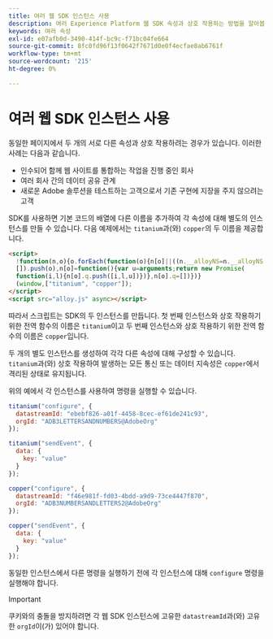 ```yaml
---
title: 여러 웹 SDK 인스턴스 사용
description: 여러 Experience Platform 웹 SDK 속성과 상호 작용하는 방법을 알아봅니다.
keywords: 여러 속성
exl-id: e07afb0d-3490-414f-bc9c-f71bc04fe664
source-git-commit: 8fc0fd96f13f0642f7671d0e0f4ecfae8ab6761f
workflow-type: tm+mt
source-wordcount: '215'
ht-degree: 0%

---
```


# 여러 웹 SDK 인스턴스 사용

동일한 페이지에서 두 개의 서로 다른 속성과 상호 작용하려는 경우가 있습니다. 이러한 사례는 다음과 같습니다.

* 인수되어 함께 웹 사이트를 통합하는 작업을 진행 중인 회사
* 여러 회사 간의 데이터 공유 관계
* 새로운 Adobe 솔루션을 테스트하는 고객으로서 기존 구현에 지장을 주지 않으려는 고객

SDK를 사용하면 기본 코드의 배열에 다른 이름을 추가하여 각 속성에 대해 별도의 인스턴스를 만들 수 있습니다. 다음 예제에서는 `titanium`과(와) `copper`의 두 이름을 제공합니다.

```html
<script>
  !function(n,o){o.forEach(function(o){n[o]||((n.__alloyNS=n.__alloyNS||
  []).push(o),n[o]=function(){var u=arguments;return new Promise(
  function(i,l){n[o].q.push([i,l,u])})},n[o].q=[])})}
  (window,["titanium", "copper"]);
</script>
<script src="alloy.js" async></script>
```

따라서 스크립트는 SDK의 두 인스턴스를 만듭니다. 첫 번째 인스턴스와 상호 작용하기 위한 전역 함수의 이름은 `titanium`이고 두 번째 인스턴스와 상호 작용하기 위한 전역 함수의 이름은 `copper`입니다.

두 개의 별도 인스턴스를 생성하여 각각 다른 속성에 대해 구성할 수 있습니다. `titanium`과(와) 상호 작용하여 발생하는 모든 통신 또는 데이터 지속성은 `copper`에서 격리된 상태로 유지됩니다.

위의 예에서 각 인스턴스를 사용하여 명령을 실행할 수 있습니다.

```javascript
titanium("configure", {
  datastreamId: "ebebf826-a01f-4458-8cec-ef61de241c93",
  orgId: "ADB3LETTERSANDNUMBERS@AdobeOrg"
});

titanium("sendEvent", {
  data: {
    key: "value"
  }
});

copper("configure", {
  datastreamId: "f46e981f-fd03-4bdd-a9d9-73ce4447f870",
  orgId: "ADB3NUMBERSANDLETTERS2@AdobeOrg"
});

copper("sendEvent", {
  data: {
    key: "value"
  }
});
```

동일한 인스턴스에서 다른 명령을 실행하기 전에 각 인스턴스에 대해 `configure` 명령을 실행해야 합니다.

>[!IMPORTANT]
>
>쿠키와의 충돌을 방지하려면 각 웹 SDK 인스턴스에 고유한 `datastreamId`과(와) 고유한 `orgId`이(가) 있어야 합니다.
